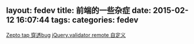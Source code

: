 layout: fedev
title: 前端的一些杂症
date: 2015-02-12 16:07:44
tags:
categories: fedev
---
[Zepto tap 穿透bug](http://7iang.com/blog/7iang/270)
[jQuery.validator remote 自定义](http://www.cnblogs.com/xiawuyi/archive/2013/04/01/2990224.html)
